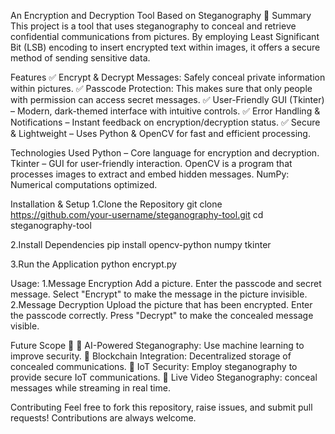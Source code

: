 An Encryption and Decryption Tool Based on Steganography 🔐
Summary
This project is a tool that uses steganography to conceal and retrieve confidential communications from pictures. By employing Least Significant Bit (LSB) encoding to insert encrypted text within images, it offers a secure method of sending sensitive data.

Features 
✅ Encrypt & Decrypt Messages: Safely conceal private information within pictures.
✅ Passcode Protection: This makes sure that only people with permission can access secret messages.
✅ User-Friendly GUI (Tkinter) – Modern, dark-themed interface with intuitive controls.
✅ Error Handling & Notifications – Instant feedback on encryption/decryption status.
✅ Secure & Lightweight – Uses Python & OpenCV for fast and efficient processing.

Technologies Used
Python – Core language for encryption and decryption.
Tkinter – GUI for user-friendly interaction.
OpenCV is a program that processes images to extract and embed hidden messages.
NumPy: Numerical computations optimized.

Installation & Setup
1.Clone the Repository
git clone https://github.com/your-username/steganography-tool.git
cd steganography-tool

2.Install Dependencies
pip install opencv-python numpy tkinter

3.Run the Application
python encrypt.py

Usage:
1.Message Encryption
Add a picture.
Enter the passcode and secret message.
Select "Encrypt" to make the message in the picture invisible.
2.Message Decryption
Upload the picture that has been encrypted.
Enter the passcode correctly.
Press "Decrypt" to make the concealed message visible.

Future Scope 🚀 
🔹 AI-Powered Steganography: Use machine learning to improve security.
🔹 Blockchain Integration: Decentralized storage of concealed communications.
🔹 IoT Security: Employ steganography to provide secure IoT communications. 
🔹 Live Video Steganography: conceal messages while streaming in real time.

Contributing
Feel free to fork this repository, raise issues, and submit pull requests! Contributions are always welcome.

